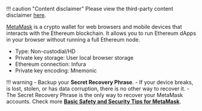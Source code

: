 !!! caution "Content disclaimer"
    Please view the third-party content disclaimer [here](https://github.com/0xPolygon/polygon-docs/blob/main/CONTENT_DISCLAIMER.md).

[MetaMask](https://metamask.io/) is a crypto wallet for web browsers and mobile devices that interacts with the Ethereum blockchain. It allows you to run Ethereum dApps in your browser without running a full Ethereum node.

- Type: Non-custodial/HD
- Private key storage: User local browser storage 
- Ethereum connection: Infura 
- Private key encoding: Mnemonic 

!!! warning
    - Backup your **Secret Recovery Phrase**. 
    - If your device breaks, is lost, stolen, or has data corruption, there is no other way to recover it. 
    -The Secret Recovery Phrase is the only way to recover your MetaMask accounts. Check more **[Basic Safety and Security Tips for MetaMask](https://metamask.zendesk.com/hc/en-us/articles/360015489591-Basic-Safety-and-Security-Tips-for-MetaMask)**.


